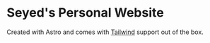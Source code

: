 # Seyed's Personal Website

Created with Astro and comes with [Tailwind](https://tailwindcss.com) support out of the box.
